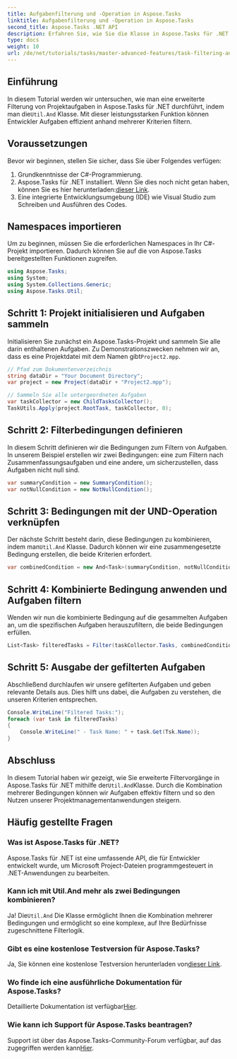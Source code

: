 ```yaml
---
title: Aufgabenfilterung und -Operation in Aspose.Tasks
linktitle: Aufgabenfilterung und -Operation in Aspose.Tasks
second_title: Aspose.Tasks .NET API
description: Erfahren Sie, wie Sie die Klasse in Aspose.Tasks für .NET nutzen, um Projektaufgaben basierend auf mehreren Bedingungen zu filtern. Durch die Kombination von Kriterien wie Zusammenfassungsaufgaben und Attributen ungleich Null.
type: docs
weight: 10
url: /de/net/tutorials/tasks/master-advanced-features/task-filtering-and-operation/
---
```

## Einführung

In diesem Tutorial werden wir untersuchen, wie man eine erweiterte Filterung von Projektaufgaben in Aspose.Tasks für .NET durchführt, indem man die`Util.And` Klasse. Mit dieser leistungsstarken Funktion können Entwickler Aufgaben effizient anhand mehrerer Kriterien filtern.

## Voraussetzungen

Bevor wir beginnen, stellen Sie sicher, dass Sie über Folgendes verfügen:

1. Grundkenntnisse der C#-Programmierung.
2.  Aspose.Tasks für .NET installiert. Wenn Sie dies noch nicht getan haben, können Sie es hier herunterladen:[dieser Link](https://releases.aspose.com/tasks/net/).
3. Eine integrierte Entwicklungsumgebung (IDE) wie Visual Studio zum Schreiben und Ausführen des Codes.

## Namespaces importieren

Um zu beginnen, müssen Sie die erforderlichen Namespaces in Ihr C#-Projekt importieren. Dadurch können Sie auf die von Aspose.Tasks bereitgestellten Funktionen zugreifen.

```csharp
using Aspose.Tasks;
using System;
using System.Collections.Generic;
using Aspose.Tasks.Util;

```

## Schritt 1: Projekt initialisieren und Aufgaben sammeln

 Initialisieren Sie zunächst ein Aspose.Tasks-Projekt und sammeln Sie alle darin enthaltenen Aufgaben. Zu Demonstrationszwecken nehmen wir an, dass es eine Projektdatei mit dem Namen gibt`Project2.mpp`.

```csharp
// Pfad zum Dokumentenverzeichnis
string dataDir = "Your Document Directory";
var project = new Project(dataDir + "Project2.mpp");

// Sammeln Sie alle untergeordneten Aufgaben
var taskCollector = new ChildTasksCollector();
TaskUtils.Apply(project.RootTask, taskCollector, 0);
```

## Schritt 2: Filterbedingungen definieren

In diesem Schritt definieren wir die Bedingungen zum Filtern von Aufgaben. In unserem Beispiel erstellen wir zwei Bedingungen: eine zum Filtern nach Zusammenfassungsaufgaben und eine andere, um sicherzustellen, dass Aufgaben nicht null sind.

```csharp
var summaryCondition = new SummaryCondition();
var notNullCondition = new NotNullCondition();
```

## Schritt 3: Bedingungen mit der UND-Operation verknüpfen

 Der nächste Schritt besteht darin, diese Bedingungen zu kombinieren, indem man`Util.And` Klasse. Dadurch können wir eine zusammengesetzte Bedingung erstellen, die beide Kriterien erfordert.

```csharp
var combinedCondition = new And<Task>(summaryCondition, notNullCondition);
```

## Schritt 4: Kombinierte Bedingung anwenden und Aufgaben filtern

Wenden wir nun die kombinierte Bedingung auf die gesammelten Aufgaben an, um die spezifischen Aufgaben herauszufiltern, die beide Bedingungen erfüllen.

```csharp
List<Task> filteredTasks = Filter(taskCollector.Tasks, combinedCondition);
```

## Schritt 5: Ausgabe der gefilterten Aufgaben

Abschließend durchlaufen wir unsere gefilterten Aufgaben und geben relevante Details aus. Dies hilft uns dabei, die Aufgaben zu verstehen, die unseren Kriterien entsprechen.

```csharp
Console.WriteLine("Filtered Tasks:");
foreach (var task in filteredTasks)
{
    Console.WriteLine(" - Task Name: " + task.Get(Tsk.Name));
}
```

## Abschluss

 In diesem Tutorial haben wir gezeigt, wie Sie erweiterte Filtervorgänge in Aspose.Tasks für .NET mithilfe der`Util.And`Klasse. Durch die Kombination mehrerer Bedingungen können wir Aufgaben effektiv filtern und so den Nutzen unserer Projektmanagementanwendungen steigern.

## Häufig gestellte Fragen

### Was ist Aspose.Tasks für .NET?

Aspose.Tasks für .NET ist eine umfassende API, die für Entwickler entwickelt wurde, um Microsoft Project-Dateien programmgesteuert in .NET-Anwendungen zu bearbeiten.

### Kann ich mit Util.And mehr als zwei Bedingungen kombinieren?

 Ja! Die`Util.And` Die Klasse ermöglicht Ihnen die Kombination mehrerer Bedingungen und ermöglicht so eine komplexe, auf Ihre Bedürfnisse zugeschnittene Filterlogik.

### Gibt es eine kostenlose Testversion für Aspose.Tasks?

 Ja, Sie können eine kostenlose Testversion herunterladen von[dieser Link](https://releases.aspose.com/).

### Wo finde ich eine ausführliche Dokumentation für Aspose.Tasks?

 Detaillierte Dokumentation ist verfügbar[Hier](https://reference.aspose.com/tasks/net/).

### Wie kann ich Support für Aspose.Tasks beantragen?

 Support ist über das Aspose.Tasks-Community-Forum verfügbar, auf das zugegriffen werden kann[Hier](https://forum.aspose.com/c/tasks/15).